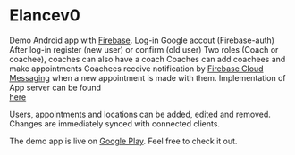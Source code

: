 # Elancev0

Demo Android app with [Firebase](https://firebase.google.com/).
Log-in Google accout (Firebase-auth)
After log-in register (new user) or confirm (old user)
Two roles (Coach or coachee), coaches can also have a coach
Coaches can add coachees and make appointments
Coachees receive notification by [Firebase Cloud Messaging](https://firebase.google.com/docs/cloud-messaging/) when a new appointment is made with them. Implementation of App server can be found  
[here](https://github.com/pieeet/ao-roc-dev/tree/master/rocdevcursussen/src/main/java/elance)

Users, appointments and locations can be added, edited and removed. 
Changes are immediately synced with connected clients.

The demo app is live on [Google Play](https://play.google.com/store/apps/details?id=com.rocdev.android.elancev0). Feel free to check it out.
